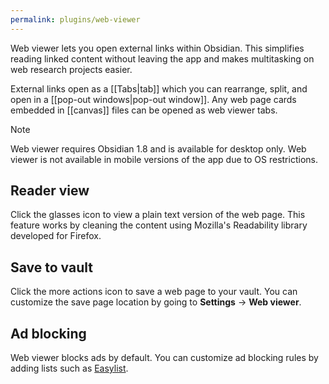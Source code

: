 ```yaml
---
permalink: plugins/web-viewer
---
```


Web viewer lets you open external links within Obsidian. This simplifies reading linked content without leaving the app and makes multitasking on web research projects easier.

External links open as a [[Tabs|tab]] which you can rearrange, split, and open in a [[pop-out windows|pop-out window]]. Any web page cards embedded in [[canvas]] files can be opened as web viewer tabs.

> [!note]
> Web viewer requires Obsidian 1.8 and is available for desktop only. Web viewer is not available in mobile versions of the app due to OS restrictions.

## Reader view

Click the glasses icon to view a plain text version of the web page. This feature works by cleaning the content using Mozilla's Readability library developed for Firefox.

## Save to vault

Click the more actions icon to save a web page to your vault. You can customize the save page location by going to **Settings** → **Web viewer**.

## Ad blocking

Web viewer blocks ads by default. You can customize ad blocking rules by adding lists such as [Easylist](https://easylist.to/). 